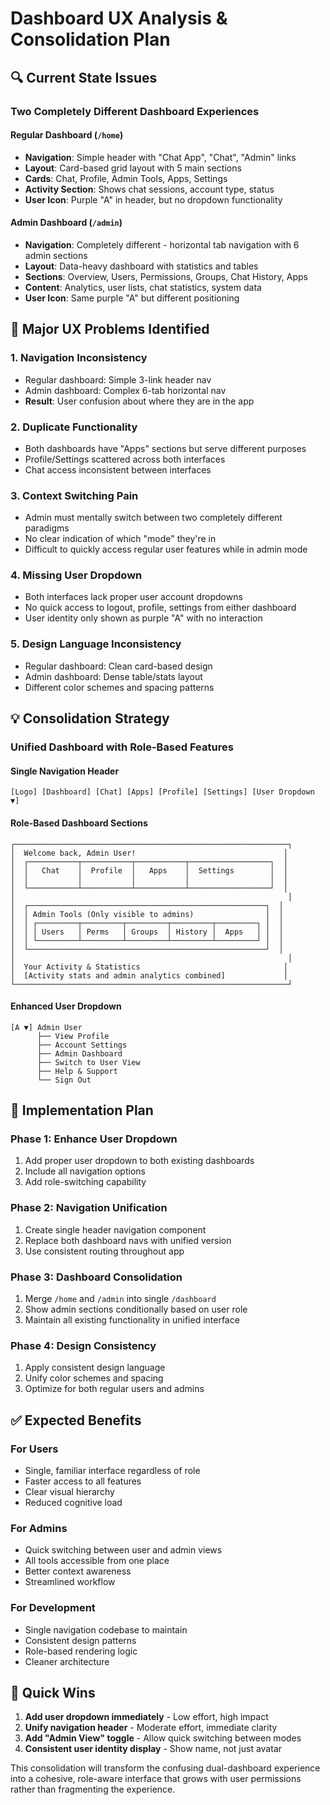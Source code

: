 # Dashboard UX Analysis & Consolidation Plan

## 🔍 Current State Issues

### Two Completely Different Dashboard Experiences

#### Regular Dashboard (`/home`)
- **Navigation**: Simple header with "Chat App", "Chat", "Admin" links
- **Layout**: Card-based grid layout with 5 main sections
- **Cards**: Chat, Profile, Admin Tools, Apps, Settings
- **Activity Section**: Shows chat sessions, account type, status
- **User Icon**: Purple "A" in header, but no dropdown functionality

#### Admin Dashboard (`/admin`) 
- **Navigation**: Completely different - horizontal tab navigation with 6 admin sections
- **Layout**: Data-heavy dashboard with statistics and tables
- **Sections**: Overview, Users, Permissions, Groups, Chat History, Apps
- **Content**: Analytics, user lists, chat statistics, system data
- **User Icon**: Same purple "A" but different positioning

## 🚨 Major UX Problems Identified

### 1. **Navigation Inconsistency**
- Regular dashboard: Simple 3-link header nav
- Admin dashboard: Complex 6-tab horizontal nav
- **Result**: User confusion about where they are in the app

### 2. **Duplicate Functionality**
- Both dashboards have "Apps" sections but serve different purposes
- Profile/Settings scattered across both interfaces
- Chat access inconsistent between interfaces

### 3. **Context Switching Pain**
- Admin must mentally switch between two completely different paradigms
- No clear indication of which "mode" they're in
- Difficult to quickly access regular user features while in admin mode

### 4. **Missing User Dropdown**
- Both interfaces lack proper user account dropdowns
- No quick access to logout, profile, settings from either dashboard
- User identity only shown as purple "A" with no interaction

### 5. **Design Language Inconsistency**
- Regular dashboard: Clean card-based design
- Admin dashboard: Dense table/stats layout
- Different color schemes and spacing patterns

## 💡 Consolidation Strategy

### Unified Dashboard with Role-Based Features

#### **Single Navigation Header**
```
[Logo] [Dashboard] [Chat] [Apps] [Profile] [Settings] [User Dropdown ▼]
```

#### **Role-Based Dashboard Sections**
```
┌─────────────────────────────────────────────────────────────┐
│  Welcome back, Admin User!                                 │
│  ┌───────────┬───────────┬───────────┬──────────────────┐  │
│  │   Chat    │  Profile  │   Apps    │  Settings        │  │
│  │           │           │           │                  │  │
│  └───────────┴───────────┴───────────┴──────────────────┘  │
│                                                             │
│  ┌─────────────────────────────────────────────────────┐  │
│  │ Admin Tools (Only visible to admins)                │  │
│  │ ┌─────────┬─────────┬─────────┬─────────┬─────────┐ │  │
│  │ │ Users   │ Perms   │ Groups  │ History │  Apps   │ │  │
│  │ └─────────┴─────────┴─────────┴─────────┴─────────┘ │  │
│  └─────────────────────────────────────────────────────┘  │
│                                                             │
│  Your Activity & Statistics                                │
│  [Activity stats and admin analytics combined]             │
└─────────────────────────────────────────────────────────────┘
```

#### **Enhanced User Dropdown**
```
[A ▼] Admin User
      ├── View Profile
      ├── Account Settings  
      ├── Admin Dashboard
      ├── Switch to User View
      ├── Help & Support
      └── Sign Out
```

## 🎯 Implementation Plan

### Phase 1: Enhance User Dropdown
1. Add proper user dropdown to both existing dashboards
2. Include all navigation options
3. Add role-switching capability

### Phase 2: Navigation Unification  
1. Create single header navigation component
2. Replace both dashboard navs with unified version
3. Use consistent routing throughout app

### Phase 3: Dashboard Consolidation
1. Merge `/home` and `/admin` into single `/dashboard`
2. Show admin sections conditionally based on user role
3. Maintain all existing functionality in unified interface

### Phase 4: Design Consistency
1. Apply consistent design language
2. Unify color schemes and spacing
3. Optimize for both regular users and admins

## ✅ Expected Benefits

### For Users
- Single, familiar interface regardless of role
- Faster access to all features
- Clear visual hierarchy
- Reduced cognitive load

### For Admins  
- Quick switching between user and admin views
- All tools accessible from one place
- Better context awareness
- Streamlined workflow

### For Development
- Single navigation codebase to maintain
- Consistent design patterns
- Role-based rendering logic
- Cleaner architecture

## 🚀 Quick Wins

1. **Add user dropdown immediately** - Low effort, high impact
2. **Unify navigation header** - Moderate effort, immediate clarity
3. **Add "Admin View" toggle** - Allow quick switching between modes
4. **Consistent user identity display** - Show name, not just avatar

This consolidation will transform the confusing dual-dashboard experience into a cohesive, role-aware interface that grows with user permissions rather than fragmenting the experience.